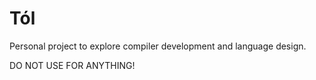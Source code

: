 # Tól
Personal project to explore compiler development and language design.

DO NOT USE FOR ANYTHING!

